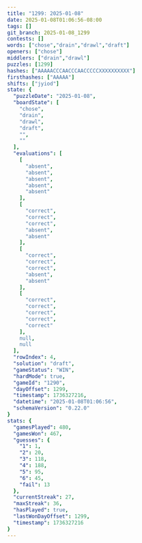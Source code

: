 ```yaml
---
title: "1299: 2025-01-08"
date: 2025-01-08T01:06:56-08:00
tags: []
git_branch: 2025-01-08_1299
contests: []
words: ["chose","drain","drawl","draft"]
openers: ["chose"]
middlers: ["drain","drawl"]
puzzles: [1299]
hashes: ["AAAAACCCAACCCAACCCCCXXXXXXXXXX"]
firsthashes: ["AAAAA"]
shifts: ["jyiod"]
state: {
  "puzzleDate": "2025-01-08",
  "boardState": [
    "chose",
    "drain",
    "drawl",
    "draft",
    "",
    ""
  ],
  "evaluations": [
    [
      "absent",
      "absent",
      "absent",
      "absent",
      "absent"
    ],
    [
      "correct",
      "correct",
      "correct",
      "absent",
      "absent"
    ],
    [
      "correct",
      "correct",
      "correct",
      "absent",
      "absent"
    ],
    [
      "correct",
      "correct",
      "correct",
      "correct",
      "correct"
    ],
    null,
    null
  ],
  "rowIndex": 4,
  "solution": "draft",
  "gameStatus": "WIN",
  "hardMode": true,
  "gameId": "1290",
  "dayOffset": 1299,
  "timestamp": 1736327216,
  "datetime": "2025-01-08T01:06:56",
  "schemaVersion": "0.22.0"
}
stats: {
  "gamesPlayed": 480,
  "gamesWon": 467,
  "guesses": {
    "1": 1,
    "2": 20,
    "3": 118,
    "4": 188,
    "5": 95,
    "6": 45,
    "fail": 13
  },
  "currentStreak": 27,
  "maxStreak": 36,
  "hasPlayed": true,
  "lastWonDayOffset": 1299,
  "timestamp": 1736327216
}
---
```

<!-- more -->
